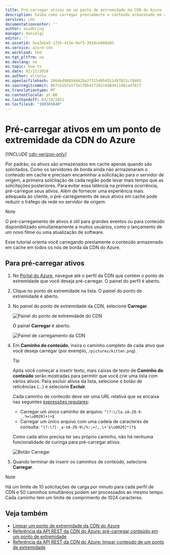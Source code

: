 ```yaml
---
title: Pré-carregar ativos em um ponto de extremidade da CDN do Azure | Microsoft Docs
description: Saiba como carregar previamente o conteúdo armazenado em cache em um ponto de extremidade de rede de distribuição de conteúdo do Azure. Esse recurso está disponível em determinadas versões do produto.
services: cdn
documentationcenter: ''
author: asudbring
manager: danielgi
editor: ''
ms.assetid: 5ea3eba5-1335-413e-9af3-3918ce608a83
ms.service: azure-cdn
ms.workload: tbd
ms.tgt_pltfrm: na
ms.devlang: na
ms.topic: how-to
ms.date: 02/12/2018
ms.author: allensu
ms.openlocfilehash: 186ded90b504420a2f315d054551d97821cf8465
ms.sourcegitcommit: 867cb1b7a1f3a1f0b427282c648d411d0ca4f81f
ms.translationtype: MT
ms.contentlocale: pt-BR
ms.lasthandoff: 03/19/2021
ms.locfileid: "100385040"
---
```

# <a name="pre-load-assets-on-an-azure-cdn-endpoint"></a>Pré-carregar ativos em um ponto de extremidade da CDN do Azure
[!INCLUDE [cdn-verizon-only](../../includes/cdn-verizon-only.md)]

Por padrão, os ativos são armazenados em cache apenas quando são solicitados. Como os servidores de borda ainda não armazenaram o conteúdo em cache e precisam encaminhar a solicitação para o servidor de origem, a primeira solicitação de cada região pode levar mais tempo que as solicitações posteriores. Para evitar essa latência na primeira ocorrência, pré-carregue seus ativos. Além de fornecer uma experiência mais adequada ao cliente, o pré-carregamento de seus ativos em cache pode reduzir o tráfego de rede no servidor de origem.

> [!NOTE]
> O pré-carregamento de ativos é útil para grandes eventos ou para conteúdo disponibilizado simultaneamente a muitos usuários, como o lançamento de um novo filme ou uma atualização de software.
> 
> 

Esse tutorial orienta você carregando previamente o conteúdo armazenado em cache em todos os nós de borda da CDN do Azure.

## <a name="to-pre-load-assets"></a>Para pré-carregar ativos
1. No [Portal do Azure](https://portal.azure.com), navegue até o perfil da CDN que contém o ponto de extremidade que você deseja pré-carregar. O painel do perfil é aberto.
    
2. Clique no ponto de extremidade na lista. O painel do ponto de extremidade é aberto.
3. No painel do ponto de extremidade da CDN, selecione **Carregar**.
   
    ![Painel do ponto de extremidade do CDN](./media/cdn-preload-endpoint/cdn-endpoint-blade.png)
   
    O painel **Carregar** é aberto.
   
    ![Painel de carregamento da CDN](./media/cdn-preload-endpoint/cdn-load-blade.png)
4. Em **Caminho do conteúdo**, insira o caminho completo de cada ativo que você deseja carregar (por exemplo, `/pictures/kitten.png`).
   
   > [!TIP]
   > Após você começar a inserir texto, mais caixas de texto de **Caminho do conteúdo** serão mostradas para permitir que você crie uma lista com vários ativos. Para excluir ativos da lista, selecione o botão de reticências (...) e selecione **Excluir**.
   > 
   > Cada caminho de conteúdo deve ser uma URL relativa que se encaixa nas seguintes [expressões regulares](/dotnet/standard/base-types/regular-expression-language-quick-reference):  
   > - Carregar um único caminho de arquivo: `^(?:\/[a-zA-Z0-9-_.%=\u0020]+)+$`  
   > - Carregar um único arquivo com uma cadeia de caracteres de consulta: `^(?:\?[-_a-zA-Z0-9\/%:;=!,.\+'&\u0020]*)?$` 
   > 
   > Como cada ativo precisa ter seu próprio caminho, não há nenhuma funcionalidade de curinga para pré-carregar ativos.
   > 
   > 
   
    ![Botão Carregar](./media/cdn-preload-endpoint/cdn-load-paths.png)
5. Quando terminar de inserir os caminhos de conteúdo, selecione **Carregar**.
   

> [!NOTE]
> Há um limite de 10 solicitações de carga por minuto para cada perfil de CDN e 50 caminhos simultâneos podem ser processados ao mesmo tempo. Cada caminho tem um limite de comprimento de 1024 caracteres.
> 
> 

## <a name="see-also"></a>Veja também
* [Limpar um ponto de extremidade da CDN do Azure](cdn-purge-endpoint.md)
* [Referência da API REST da CDN do Azure: pré-carregar conteúdo em um ponto de extremidade](/rest/api/cdn/cdn/endpoints/loadcontent)
* [Referência da API REST da CDN do Azure: limpar conteúdo de um ponto de extremidade](/rest/api/cdn/cdn/endpoints/purgecontent)